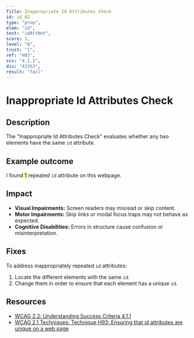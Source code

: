 ```yaml
---
Title: Inappropriate Id Attributes Check
id: id_02
type: "prop",
elem: "id",
test: "idAttNot",
score: 3,
level: "A",
trust: "1",
ref: "H93",
scs: "4.1.1",
dis: "43353",
result: "fail"
---
```


# Inappropriate Id Attributes Check

## Description

The "Inappropriate Id Attributes Check" evaluates whether any two elements have the same <code>id</code> attribute.

## Example outcome

I found <mark>1</mark> repeated <code>id</code> attribute on this webpage.

## Impact

- **Visual Impairments:** Screen readers may misread or skip content.
- **Motor Impairments:** Skip links or modal focus traps may not behave as expected.
- **Cognitive Disabilities:** Errors in structure cause confusion or misinterpretation.

## Fixes

To address inappropriately repeated <code>id</code> attributes:

1. Locate the different elements with the same <code>id</code>.
2. Change them in order to ensure that each element has a unique <code>id</code>.

## Resources

- [WCAG 2.2: Understanding Success Criteria 4.1.1](https://www.w3.org/WAI/WCAG22/Understanding/parsing)
- [WCAG 2.1 Techniques: Technique H93: Ensuring that id attributes are unique on a web page](https://www.w3.org/WAI/WCAG21/Techniques/html/H93)
